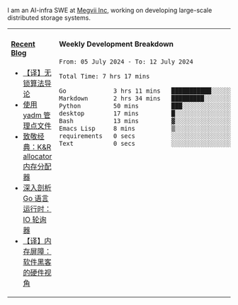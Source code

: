 I am an AI-infra SWE at [Megvii Inc](https://en.megvii.com/), working on developing large-scale distributed storage systems.

<table width="960px">
<tr>
<td valign="top" width="50%">

#### <a href="https://www.kongjun18.me" target="_blank">Recent Blog</a>

<!-- BLOG-POST-LIST:START -->
- [【译】无锁算法导论](https://kongjun18.github.io/posts/2023/07/14/)
- [使用 yadm 管理点文件](https://kongjun18.github.io/posts/2023/04/07/)
- [致敬经典：K&amp;R allocator 内存分配器](https://kongjun18.github.io/posts/2022/12/12/)
- [深入剖析 Go 语言运行时：IO 轮询器](https://kongjun18.github.io/posts/2022/11/21/)
- [【译】内存屏障：软件黑客的硬件视角](https://kongjun18.github.io/posts/2022/11/03/)
<!-- BLOG-POST-LIST:END -->

</td>
<td valign="top" width="50%">

#### Weekly Development Breakdown

<!--START_SECTION:waka-->

```txt
From: 05 July 2024 - To: 12 July 2024

Total Time: 7 hrs 17 mins

Go             3 hrs 11 mins   ███████████░░░░░░░░░░░░░░   43.93 %
Markdown       2 hrs 34 mins   █████████░░░░░░░░░░░░░░░░   35.40 %
Python         50 mins         ███░░░░░░░░░░░░░░░░░░░░░░   11.50 %
desktop        17 mins         █░░░░░░░░░░░░░░░░░░░░░░░░   03.97 %
Bash           13 mins         ▓░░░░░░░░░░░░░░░░░░░░░░░░   03.07 %
Emacs Lisp     8 mins          ▒░░░░░░░░░░░░░░░░░░░░░░░░   01.99 %
requirements   0 secs          ░░░░░░░░░░░░░░░░░░░░░░░░░   00.08 %
Text           0 secs          ░░░░░░░░░░░░░░░░░░░░░░░░░   00.06 %
```

<!--END_SECTION:waka-->
</td>
</tr>

</table>
